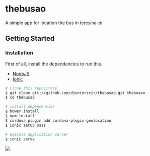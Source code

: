 # thebusao
A simple app for location the bus in teresina-pi

## Getting Started

### Installation

First of all, install the dependencies to run this.

- [NodeJS](http://nodejs.org/)
- [Ionic](http://ionicframework.com/)


```sh
# Clone this repository
$ git clone git://github.com/djuniorscjr/thebusao.git thebusao
$ cd thebusao

# install dependencies
$ bower install
$ npm install
$ cordova plugin add cordova-plugin-geolocation
$ ionic setup sass

# execute application server
$ ionic serve
```

![](screen_shots/thebusaoGif.gif)
